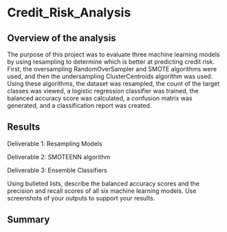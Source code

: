# Credit_Risk_Analysis
## Overview of the analysis
The purpose of this project was to evaluate three machine learning models by using resampling to determine which is better at predicting credit risk. First,  the oversampling RandomOverSampler and SMOTE algorithms were used, and then the undersampling ClusterCentroids algorithm was used. Using  these algorithms, the dataset was resampled, the count of the target classes was viewed,  a logistic regression classifier was trained, the balanced accuracy score was calculated, a confusion matrix was generated, and  a classification report was created. 

## Results
Deliverable 1: Resampling Models

Deliverable 2: SMOTEENN algorithm 

Deliverable 3: Ensemble Classifiers 

Using bulleted lists, describe the balanced accuracy scores and the precision and recall scores of all six machine learning models. Use screenshots of your outputs to support your results.

## Summary
